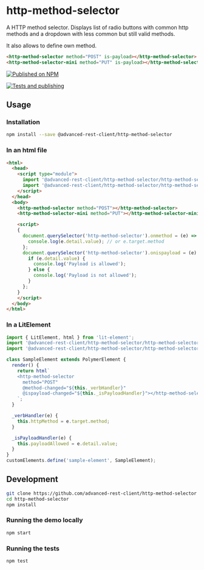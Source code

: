 # http-method-selector

A HTTP method selector. Displays list of radio buttons with common http methods and a dropdown with less common but still valid methods.

It also allows to define own method.

```html
<http-method-selector method="POST" is-payload></http-method-selector>
<http-method-selector-mini method="PUT" is-payload></http-method-selector-mini>
```

[![Published on NPM](https://img.shields.io/npm/v/@advanced-rest-client/http-method-selector.svg)](https://www.npmjs.com/package/@advanced-rest-client/http-method-selector)

[![Tests and publishing](https://github.com/advanced-rest-client/http-method-selector/actions/workflows/deployment.yml/badge.svg)](https://github.com/advanced-rest-client/http-method-selector/actions/workflows/deployment.yml)

## Usage

### Installation

```sh
npm install --save @advanced-rest-client/http-method-selector
```

### In an html file

```html
<html>
  <head>
    <script type="module">
      import '@advanced-rest-client/http-method-selector/http-method-selector.js';
      import '@advanced-rest-client/http-method-selector/http-method-selector-mini.js';
    </script>
  </head>
  <body>
    <http-method-selector method="POST"></http-method-selector>
    <http-method-selector-mini method="PUT"></http-method-selector-mini>

    <script>
    {
      document.querySelector('http-method-selector').onmethod = (e) => {
        console.log(e.detail.value); // or e.target.method
      };
      document.querySelector('http-method-selector').onispayload = (e) => {
        if (e.detail.value) {
          console.log('Payload is allowed');
        } else {
          console.log('Payload is not allowed');
        }
      };
    }
    </script>
  </body>
</html>
```

### In a LitElement

```js
import { LitElement, html } from 'lit-element';
import '@advanced-rest-client/http-method-selector/http-method-selector.js';
import '@advanced-rest-client/http-method-selector/http-method-selector-mini.js';

class SampleElement extends PolymerElement {
  render() {
    return html`
    <http-method-selector
      method="POST"
      @method-changed="${this._verbHandler}"
      @ispayload-changed="${this._isPayloadHandler}"></http-method-selector>
    `;
  }

  _verbHandler(e) {
    this.httpMethod = e.target.method;
  }

  _isPayloadHandler(e) {
    this.payloadAllowed = e.detail.value;
  }
}
customElements.define('sample-element', SampleElement);
```

## Development

```sh
git clone https://github.com/advanced-rest-client/http-method-selector
cd http-method-selector
npm install
```

### Running the demo locally

```sh
npm start
```

### Running the tests

```sh
npm test
```
